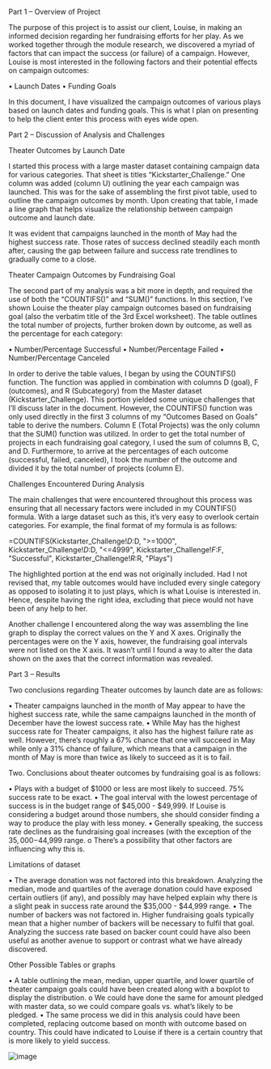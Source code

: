 Part 1 – Overview of Project

The purpose of this project is to assist our client, Louise, in making an informed decision regarding her fundraising efforts for her play. As we worked together through the module research, we discovered a myriad of factors that can impact the success (or failure) of a campaign. However, Louise is most interested in the following factors and their potential effects on campaign outcomes:

•	Launch Dates
•	Funding Goals

In this document, I have visualized the campaign outcomes of various plays based on launch dates and funding goals. This is what I plan on presenting to help the client enter this process with eyes wide open. 

Part 2 – Discussion of Analysis and Challenges


Theater Outcomes by Launch Date

I started this process with a large master dataset containing campaign data for various categories. That sheet is titles “Kickstarter_Challenge.” One column was added (column U) outlining the year each campaign was launched. This was for the sake of assembling the first pivot table, used to outline the campaign outcomes by month. Upon creating that table, I made a line graph that helps visualize the relationship between campaign outcome and launch date. 

It was evident that campaigns launched in the month of May had the highest success rate. Those rates of success declined steadily each month after, causing the gap between failure and success rate trendlines to gradually come to a close. 


Theater Campaign Outcomes by Fundraising Goal

The second part of my analysis was a bit more in depth, and required the use of both the “COUNTIFS()” and “SUM()” functions. In this section, I’ve shown Louise the theater play campaign outcomes based on fundraising goal (also the verbatim title of the 3rd Excel worksheet). The table outlines the total number of projects, further broken down by outcome, as well as the percentage for each category:

•	Number/Percentage Successful
•	Number/Percentage Failed
•	Number/Percentage Canceled

In order to derive the table values, I began by using the COUNTIFS() function. The function was applied in combination with columns D (goal), F (outcomes), and R (Subcategory) from the Master dataset (Kickstarter_Challenge). This portion yielded some unique challenges that I’ll discuss later in the document. However, the COUNTIFS() function was only used directly in the first 3 columns of my “Outcomes Based on Goals” table  to derive the numbers. Column E (Total Projects) was the only column that the SUM() function was utilized. In order to get the total number of projects in each fundraising goal category, I used the sum of columns B, C, and D. Furthermore, to arrive at the percentages of each outcome (successful, failed, canceled), I took the number of the outcome and divided it by the total number of projects (column E). 


Challenges Encountered During Analysis

The main challenges that were encountered throughout this process was ensuring that all necessary factors were included in my COUNTIFS() formula. With a large dataset such as this, it’s very easy to overlook certain categories. For example, the final format of my formula is as follows:

=COUNTIFS(Kickstarter_Challenge!$D:$D, ">=1000", Kickstarter_Challenge!$D:$D, "<=4999", Kickstarter_Challenge!$F:$F, "Successful", Kickstarter_Challenge!$R:$R, "Plays") 

The highlighted portion at the end was not originally included. Had I not revised that, my table outcomes would have included every single category as opposed to isolating it to just plays, which is what Louise is interested in. Hence, despite having the right idea, excluding that piece would not have been of any help to her. 

Another challenge I encountered along the way was assembling the line graph to display the correct values on the Y and X axes. Originally the percentages were on the Y axis, however, the fundraising goal intervals were not listed on the X axis. It wasn’t until I found a way to alter the data shown on the axes that the correct information was revealed. 


Part 3 – Results 

Two conclusions regarding Theater outcomes by launch date are as follows:

•	Theater campaigns launched in the month of May appear to have the highest success rate, while the same campaigns launched in the month of December have the lowest success rate. 
•	While May has the highest success rate for Theater campaigns, it also has the highest failure rate as well. However, there’s roughly a 67% chance that one will succeed in May while only a 31% chance of failure, which means that a campaign in the month of May is more than twice as likely to succeed as it is to fail.  

Two. Conclusions about theater outcomes by fundraising goal is as follows:

•	Plays with a budget of $1000 or less are most likely to succeed. 75% success rate to be exact. 
•	The goal interval with the lowest percentage of success is in the budget range of $45,000 - $49,999. If Louise is considering a budget around those numbers, she should consider finding a way to produce the play with less money. 
•	Generally speaking, the success rate declines as the fundraising goal increases (with the exception of the $35,000-$44,999 range. 
o	There’s a possibility that other factors are influencing why this is. 

Limitations of dataset

•	The average donation was not factored into this breakdown. Analyzing the median, mode and quartiles of the average donation could have exposed certain outliers (if any), and possibly may have helped explain why there is a slight peak in success rate around the $35,000 - $44,999 range. 
•	The number of backers was not factored in. Higher fundraising goals typically mean that a higher number of backers will be necessary to fulfil that goal. Analyzing the success rate based on backer count could have also been useful as another avenue to support or contrast what we have already discovered. 

Other Possible Tables or graphs

•	A table outlining the mean, median, upper quartile, and lower quartile of theater campaign goals could have been created along with a boxplot to display the distribution.
o	We could have done the same for amount pledged with master data, so we could compare goals vs. what’s likely to be pledged. 
•	The same process we did in this analysis could have been completed, replacing outcome based on month with outcome based on country. This could have indicated to Louise if there is a certain country that is more likely to yield success. 




![image](https://user-images.githubusercontent.com/94502363/144787534-20224f48-4a84-405c-9533-f1297ef0ddd4.png)
